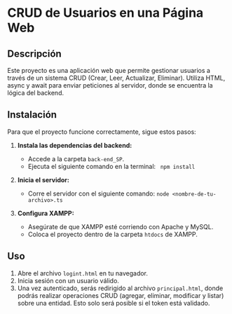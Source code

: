 # CRUD de Usuarios en una Página Web

## Descripción
Este proyecto es una aplicación web que permite gestionar usuarios a través de un sistema CRUD (Crear, Leer, Actualizar, Eliminar). Utiliza HTML, async y await para enviar peticiones al servidor, donde se encuentra la lógica del backend.

## Instalación
Para que el proyecto funcione correctamente, sigue estos pasos:

1. **Instala las dependencias del backend:**
   - Accede a la carpeta `back-end_SP`.
   - Ejecuta el siguiente comando en la terminal:
     ``` npm install```

2. **Inicia el servidor:**
   - Corre el servidor con el siguiente comando:
     ```node <nombre-de-tu-archivo>.ts```

3. **Configura XAMPP:**
   - Asegúrate de que XAMPP esté corriendo con Apache y MySQL.
   - Coloca el proyecto dentro de la carpeta `htdocs` de XAMPP.

## Uso
1. Abre el archivo `logint.html` en tu navegador.
2. Inicia sesión con un usuario válido.
3. Una vez autenticado, serás redirigido al archivo `principal.html`, donde podrás realizar operaciones CRUD (agregar, eliminar, modificar y listar) sobre una entidad. Esto solo será posible si el token está validado.
